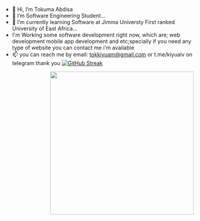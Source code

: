 - 👋 Hi, I’m Tokuma Abdisa
- 👀 I’m Software Engineering Student...
- 🌱 I’m currently learning Software at Jimma Universty First ranked University of East Africa...
- I'm Working some software development right now, which are; web development mobile app development and etc;specially if you need any type of website you can contact me i'm available 
- 📫  you can reach me by email: tokkiyuam@gmail.com or t.me/kiyualv on telegram
thank you
[![GitHub Streak](https://streak-stats.demolab.com?user=tokukiyu&theme=dark&hide_border=true&background=420C0C20)](https://git.io/streak-stats)
<img align="right" width="380" src="https://camo.githubusercontent.com/7dab2bf16785d9e25ba15bdd49d9be3098b73872eb701eacdbba15dc9d56e162/68747470733a2f2f6769746875622d726561646d652d73746174732e76657263656c2e6170702f6170693f757365726e616d653d62656b616c75652673686f775f69636f6e733d74727565267468656d653d6461726b26626f726465725f636f6c6f723d66666666666626686964655f626f726465723d74727565" data-canonical-src="https://github-readme-stats.vercel.app/api?username=tokukiyu&amp;show_icons=true&amp;theme=dark&amp;border_color=ffffff&amp;hide_border=true" style="max-width: 100%;">
<!---
tokukiyu/tokukiyu is a ✨ special ✨ repository because its `README.md` (this file) appears on your GitHub profile.
You can click the Preview link to take a look at your changes.
--->
